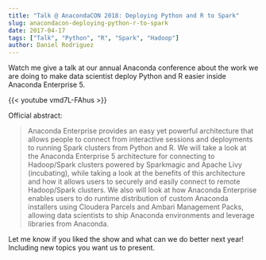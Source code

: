 ```yaml
---
title: "Talk @ AnacondaCON 2018: Deploying Python and R to Spark"
slug: anacondacon-deploying-python-r-to-spark
date: 2017-04-17
tags: ["Talk", "Python", "R", "Spark", "Hadoop"]
author: Daniel Rodriguez
---
```


Watch me give a talk at our annual Anaconda conference about the work we are doing
to make data scientist deploy Python and R easier inside Anaconda Enterprise 5.

{{< youtube vmd7L-FAhus >}}

Official abstract:

> Anaconda Enterprise provides an easy yet powerful architecture that allows people to connect from interactive sessions and deployments to running Spark clusters from Python and R.  We will take a look at the Anaconda Enterprise 5 architecture for connecting to Hadoop/Spark clusters powered by Sparkmagic and Apache Livy (incubating), while taking a look at the benefits of this architecture and how it allows users to securely and easily connect to remote Hadoop/Spark clusters. We also will look at how Anaconda Enterprise enables users to do runtime distribution of custom Anaconda installers using Cloudera Parcels and Ambari Management Packs, allowing data scientists to ship Anaconda environments and leverage libraries from Anaconda.

Let me know if you liked the show and what can we do better next year!
Including new topics you want us to present.
